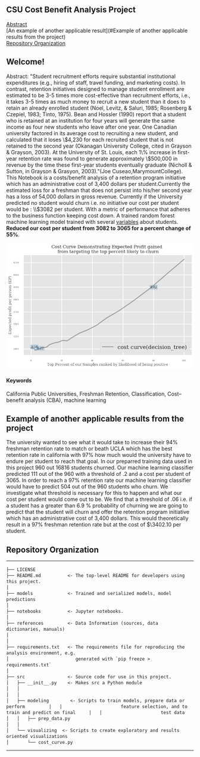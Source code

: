 ## CSU Cost Benefit Analysis Project
[Abstract](#Welcome)<br>
[An example of another applicable result](#Example of another applicable results from the project)<br>
[Repository Organization](#Repository-Organization)

## Welcome! 

Abstract: "Student recruitment efforts require substantial institutional expenditures (e.g., hiring of staff, travel funding, and marketing costs). In contrast, retention initiatives designed to manage student enrollment are estimated to be 3-5 times more cost-effective than recruitment efforts, i.e., it takes 3-5 times as much money to recruit a new student than it does to retain an already enrolled student (Noel, Levitz, & Saluri, 1985; Rosenberg & Czepiel, 1983; Tinto, 1975). Bean and Hossler (1990) report that a student who is retained at an institution for four years will generate the same income as four new students who leave after one year. One Canadian university factored in its average cost to recruiting a new student, and calculated that it loses \\$4,230 for each recruited student that is not retained to the second year (Okanagan University College, cited in Grayson & Grayson, 2003). At the University of St. Louis, each 1\% increase in first-year retention rate was found to generate approximately \$500,000 in revenue by the time these first-year students eventually graduate (Nicholl & Sutton, in Grayson & Grasyon, 2003)."(Joe Cuseao,MarymountCollege). This Notebook is a costs/benefit analysis of a retention program initiative which has an administrative cost of 3,400 dollars per student.Currently the estimated loss for a freshman that does not persist into his/her second year has a loss of 54,000 dollars in gross revenue.  Currently if the University predicted no student would churn i.e. no initiative our cost per student would be : \\$3082 per student. With a metric of performance that adheres to the business function keeping cost down. A trained random forest machine learning model trained with several [variables](https://github.com/clazaro97chosen/CSU_CostBenefit_Analysis/blob/master/references/Data_Dictionary.txt) about students. **Reduced our cost per student from 3082 to 3065 for a percent change of 55%**.

![alt test](images/costcurve.png)

#### Keywords
California Public Universities, Freshman Retention, Classification, Cost–benefit analysis (CBA), machine learning


## Example of another applicable results from the project
The university wanted to see what it would take to increase their 94% freshman retention rate to match or beath UCLA which has the best retention rate in california with 97% how much would the university have to endure per student to reach that goal. In our preparred training data used in this project 960 out 16816 students churned. Our machine learning classifier predicted 111 out of the 960 with a threshold of .2 and a cost per student of 3065. In order to reach a 97% retention rate our machine learning classifier would have to predict 504 out of the 960 students who churn. We investigate what threshold is necessary for this to happen and what our cost per student would come out to be. We find that a threshold of .06 i.e. if a student has a greater than 6.9 % probability of churning we are going to predict that the student will churn and offer the retention program initiative which has an administrative cost of 3,400 dollars. This would theoretically result in a 97% freshman retention rate but at the cost of $\\3402.10 per student.


## Repository Organization
------------

    ├── LICENSE
    ├── README.md          <- The top-level README for developers using this project.
    │
    ├── models             <- Trained and serialized models, model predictions
    │
    ├── notebooks          <- Jupyter notebooks.
    │
    ├── references         <- Data Information (sources, data dictionaries, manuals)
    │
    │
    ├── requirements.txt   <- The requirements file for reproducing the analysis environment, e.g.
    │                         generated with `pip freeze > requirements.txt`
    │
    ├── src                <- Source code for use in this project.
    │   ├── __init__.py    <- Makes src a Python module
    │   │
    │   │
    │   ├── modeling        <- Scripts to train models, prepare data or perform         |   |                      feature selection, and to train and predict on final     |   |                      test data         
    │   │   ├── prep_data.py
    │   │
    │   └── visualizing  <- Scripts to create exploratory and results oriented visualizations
    │       └── cost_curve.py 
    
    


--------

